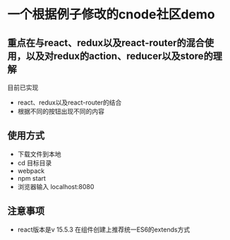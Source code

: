 # 一个根据例子修改的cnode社区demo
## 重点在与react、redux以及react-router的混合使用，以及对redux的action、reducer以及store的理解
目前已实现
- react、redux以及react-router的结合
- 根据不同的按钮出现不同的内容
## 使用方式
- 下载文件到本地
- cd 目标目录
- webpack
- npm start
- 浏览器输入 localhost:8080
## 注意事项
- react版本是v 15.5.3 在组件创建上推荐统一ES6的extends方式